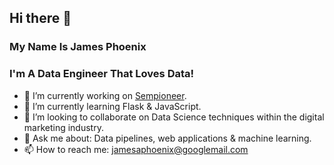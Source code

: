 ## Hi there 👋

### My Name Is James Phoenix

### I'm A Data Engineer That Loves Data!

- 🔭 I’m currently working on [Sempioneer](https://sempioneer.com/).
- 🌱 I’m currently learning Flask & JavaScript.
- 👯 I’m looking to collaborate on Data Science techniques within the digital marketing industry.
- 💬 Ask me about: Data pipelines, web applications & machine learning.
- 📫 How to reach me: jamesaphoenix@googlemail.com
